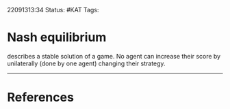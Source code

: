22091313:34
Status:  #KAT
Tags: 

# Nash equilibrium
describes a stable solution of a game. No agent can increase their score by unilaterally (done by one agent) changing their strategy. 

---
# References